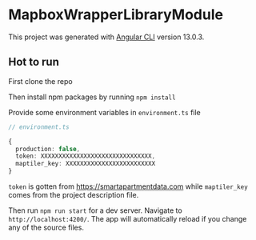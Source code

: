 # MapboxWrapperLibraryModule

This project was generated with [Angular CLI](https://github.com/angular/angular-cli) version 13.0.3.

## Hot to run

First clone the repo 

Then install npm packages by running `npm install`

Provide some environment variables in `environment.ts` file
```.ts
// environment.ts

{
  production: false,
  token: XXXXXXXXXXXXXXXXXXXXXXXXXXXXXXX,
  maptiler_key: XXXXXXXXXXXXXXXXXXXXXXXXX
}
```
`token` is gotten from https://smartapartmentdata.com while `maptiler_key` comes from the project description file.


Then run `npm run start` for a dev server. Navigate to `http://localhost:4200/`. The app will automatically reload if you change any of the source files.

